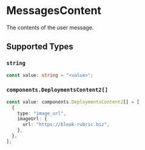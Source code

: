 # MessagesContent

The contents of the user message.


## Supported Types

### `string`

```typescript
const value: string = "<value>";
```

### `components.DeploymentsContent2[]`

```typescript
const value: components.DeploymentsContent2[] = [
  {
    type: "image_url",
    imageUrl: {
      url: "https://bleak-rubric.biz",
    },
  },
];
```

